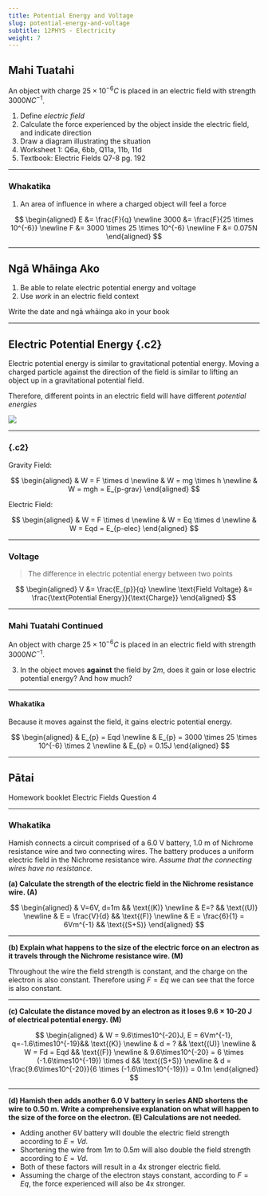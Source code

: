 ```yaml
---
title: Potential Energy and Voltage
slug: potential-energy-and-voltage
subtitle: 12PHYS - Electricity
weight: 7
---
```


## Mahi Tuatahi

An object with charge $25 \times 10^{-6}C$ is placed in an electric field with strength $3000NC^{-1}$.

1. Define _electric field_
2. Calculate the force experienced by the object inside the electric field, and indicate direction
3. Draw a diagram illustrating the situation
4. Worksheet 1: Q6a, 6bb, Q11a, 11b, 11d
5. Textbook: Electric Fields Q7-8 pg. 192

---

### Whakatika

1. An area of influence in where a charged object will feel a force

$$
\begin{aligned}
    E &= \frac{F}{q} \newline
    3000 &= \frac{F}{25 \times 10^{-6}} \newline
    F &= 3000 \times 25 \times 10^{-6} \newline
    F &= 0.075N
\end{aligned}
$$

---

## Ngā Whāinga Ako

1. Be able to relate electric potential energy and voltage
2. Use _work_ in an electric field context

<p class="instruction">Write the date and ngā whāinga ako in your book</p>

---

## Electric Potential Energy {.c2}

<div>
Electric potential energy is similar to gravitational potential energy. Moving a charged particle against the direction of the field is similar to lifting an object up in a gravitational potential field.

Therefore, different points in an electric field will have different _potential energies_
</div>

![](../assets/potential-energy.png)


---

### {.c2}

<div>
Gravity Field:

$$
\begin{aligned}
    & W = F \times d \newline
    & W = mg \times h \newline
    & W = mgh = E_{p-grav}
\end{aligned}
$$
</div>

<div>
Electric Field:

$$
\begin{aligned}
    & W = F \times d \newline
    & W = Eq \times d \newline
    & W = Eqd = E_{p-elec}
\end{aligned}
$$
</div>

---

### Voltage

> The difference in electric potential energy between two points

$$
\begin{aligned}
    V &= \frac{E_{p}}{q} \newline
    \text{Field Voltage} &= \frac{\text{Potential Energy}}{\text{Charge}}
\end{aligned}
$$

---

### Mahi Tuatahi Continued

An object with charge $25 \times 10^{-6}C$ is placed in an electric field with strength $3000NC^{-1}$.

3. In the object moves __against__ the field by $2m$, does it gain or lose electric potential energy? And how much?

---

#### Whakatika

Because it moves against the field, it gains electric potential energy.

$$
\begin{aligned}
    & E_{p} = Eqd \newline
    & E_{p} = 3000 \times 25 \times 10^{-6} \times 2 \newline
    & E_{p} = 0.15J
\end{aligned}
$$

---

## Pātai

Homework booklet Electric Fields Question 4

---

### Whakatika

Hamish connects a circuit comprised of a 6.0 V battery, 1.0 m of Nichrome resistance wire and two connecting wires. The battery produces a uniform electric field in the Nichrome resistance wire. _Assume that the connecting wires have no resistance._

__(a) Calculate the strength of the electric field in the Nichrome resistance wire. (A)__

$$
\begin{aligned}
    & V=6V, d=1m && \text{(K)} \newline
    & E=? && \text{(U)} \newline
    & E = \frac{V}{d} && \text{(F)} \newline
    & E = \frac{6}{1} = 6Vm^{-1} && \text{(S+S)} 
\end{aligned}
$$

---

__(b) Explain what happens to the size of the electric force on an electron as it travels through the Nichrome resistance wire. (M)__

Throughout the wire the field strength is constant, and the charge on the electron is also constant. Therefore using $F=Eq$ we can see that the force is also constant.

---

__(c) Calculate the distance moved by an electron as it loses 9.6 × 10-20 J of electrical potential energy. (M)__

$$
\begin{aligned}
    & W = 9.6\times10^{-20}J, E = 6Vm^{-1}, q=-1.6\times10^{-19}&& \text{(K)} \newline
    & d = ? && \text{(U)} \newline
    & W = Fd = Eqd && \text{(F)} \newline
    & 9.6\times10^{-20} = 6 \times (-1.6\times10^{-19}) \times d && \text{(S+S)} \newline
    & d = \frac{9.6\times10^{-20}}{6 \times (-1.6\times10^{-19})} = 0.1m
\end{aligned}
$$

---

__(d) Hamish then adds another 6.0 V battery in series AND shortens the wire to 0.50 m. Write a comprehensive explanation on what will happen to the size of the force on the electron. (E) Calculations are not needed.__

- Adding another $6V$ battery will double the electric field strength according to $E = {V}{d}$.
- Shortening the wire from $1m$ to $0.5m$ will also double the field strength according to $E = {V}{d}$.
- Both of these factors will result in a 4x stronger electric field.
- Assuming the charge of the electron stays constant, according to $F=Eq$, the force experienced will also be 4x stronger.
